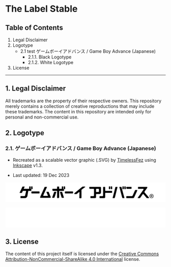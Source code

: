 # The Label Stable

## Table of Contents
1. Legal Disclaimer
2. Logotype
    * 2.1 test ゲームボーイアドバンス / Game Boy Advance (Japanese)
      + 2.1.1. Black Logotype
      + 2.1.2. White Logotype
3. License

---

## 1. Legal Disclaimer
All trademarks are the property of their respective owners. This repository merely contains a collection of creative reproductions that may include these trademarks. The content in this repository are intended only for personal and non-commercial use.

## 2. Logotype
### 2.1. ゲームボーイアドバンス / Game Boy Advance (Japanese)

- Recreated as a scalable vector graphic (.SVG) by [TimelessFez](https://github.com/TimelessFez/) using [Inkscape](https://inkscape.org/) v1.3.

- Last updated: 19 Dec 2023

![black game boy advance logotype in japanese](https://github.com/TimelessFez/The-Label-Collection/blob/main/logos/GameBoyAdvance_text_JP_blk.svg)

![white game boy advance logotype in japanese](https://github.com/TimelessFez/The-Label-Collection/blob/main/logos/GameBoyAdvance_text_JP_wht.svg)


## 3. License
The content of this project itself is licensed under the [Creative Commons Attribution-NonCommercial-ShareAlike 4.0 International](https://creativecommons.org/licenses/by-nc-sa/4.0/) license.
